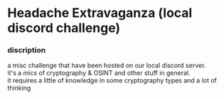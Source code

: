 # Headache Extravaganza (local discord challenge)

### discription 
a misc challenge that have been hosted on our local discord server.<br>
it's a mics of cryptography & OSINT and other stuff in general.<br>
it requires a little of knowledge in some cryptography types and a lot of thinking 

